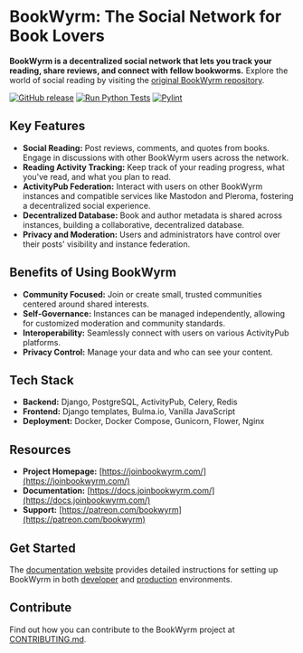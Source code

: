 # BookWyrm: The Social Network for Book Lovers

**BookWyrm is a decentralized social network that lets you track your reading, share reviews, and connect with fellow bookworms.** Explore the world of social reading by visiting the [original BookWyrm repository](https://github.com/bookwyrm-social/bookwyrm).

[![GitHub release](https://img.shields.io/github/release/bookwyrm-social/bookwyrm.svg?colorB=58839b)](https://github.com/bookwyrm-social/bookwyrm/releases)
[![Run Python Tests](https://github.com/bookwyrm-social/bookwyrm/actions/workflows/django-tests.yml/badge.svg)](https://github.com/bookwyrm-social/bookwyrm/actions/workflows/django-tests.yml)
[![Pylint](https://github.com/bookwyrm-social/bookwyrm/actions/workflows/pylint.yml/badge.svg)](https://github.com/bookwyrm-social/bookwyrm/actions/workflows/pylint.yml)

## Key Features

*   **Social Reading:** Post reviews, comments, and quotes from books. Engage in discussions with other BookWyrm users across the network.
*   **Reading Activity Tracking:** Keep track of your reading progress, what you've read, and what you plan to read.
*   **ActivityPub Federation:** Interact with users on other BookWyrm instances and compatible services like Mastodon and Pleroma, fostering a decentralized social experience.
*   **Decentralized Database:**  Book and author metadata is shared across instances, building a collaborative, decentralized database.
*   **Privacy and Moderation:** Users and administrators have control over their posts' visibility and instance federation.

## Benefits of Using BookWyrm

*   **Community Focused:** Join or create small, trusted communities centered around shared interests.
*   **Self-Governance:** Instances can be managed independently, allowing for customized moderation and community standards.
*   **Interoperability:** Seamlessly connect with users on various ActivityPub platforms.
*   **Privacy Control:** Manage your data and who can see your content.

## Tech Stack

*   **Backend:** Django, PostgreSQL, ActivityPub, Celery, Redis
*   **Frontend:** Django templates, Bulma.io, Vanilla JavaScript
*   **Deployment:** Docker, Docker Compose, Gunicorn, Flower, Nginx

## Resources

*   **Project Homepage:** [https://joinbookwyrm.com/](https://joinbookwyrm.com/)
*   **Documentation:** [https://docs.joinbookwyrm.com/](https://docs.joinbookwyrm.com/)
*   **Support:** [https://patreon.com/bookwyrm](https://patreon.com/bookwyrm)

## Get Started

The [documentation website](https://docs.joinbookwyrm.com/) provides detailed instructions for setting up BookWyrm in both [developer](https://docs.joinbookwyrm.com/install-dev.html) and [production](https://docs.joinbookwyrm.com/install-prod.html) environments.

## Contribute

Find out how you can contribute to the BookWyrm project at [CONTRIBUTING.md](https://github.com/bookwyrm-social/bookwyrm/blob/main/CONTRIBUTING.md).
